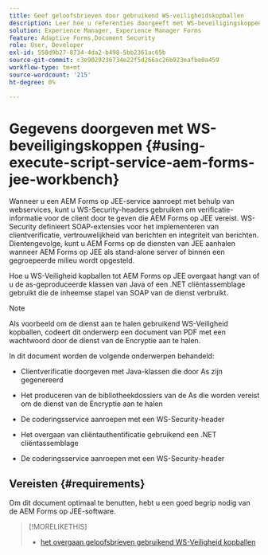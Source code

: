 ```yaml
---
title: Geef geloofsbrieven door gebruikend WS-veiligheidskopballen
description: Leer hoe u referenties doorgeeft met WS-beveiligingskoppen
solution: Experience Manager, Experience Manager Forms
feature: Adaptive Forms,Document Security
role: User, Developer
exl-id: 558d9b27-8734-4da2-b498-5bb2361ac65b
source-git-commit: c3e9029236734e22f5d266ac26b923eafbe0a459
workflow-type: tm+mt
source-wordcount: '215'
ht-degree: 0%

---
```


# Gegevens doorgeven met WS-beveiligingskoppen {#using-execute-script-service-aem-forms-jee-workbench}

Wanneer u een AEM Forms op JEE-service aanroept met behulp van webservices, kunt u WS-Security-headers gebruiken om verificatie-informatie voor de client door te geven die AEM Forms op JEE vereist. WS-Security definieert SOAP-extensies voor het implementeren van clientverificatie, vertrouwelijkheid van berichten en integriteit van berichten. Dientengevolge, kunt u AEM Forms op de diensten van JEE aanhalen wanneer AEM Forms op JEE als stand-alone server of binnen een gegroepeerde milieu wordt opgesteld.

Hoe u WS-Veiligheid kopballen tot AEM Forms op JEE overgaat hangt van of u de as-geproduceerde klassen van Java of een .NET cliëntassemblage gebruikt die de inheemse stapel van SOAP van de dienst verbruikt.

>[!NOTE]
>
>Als voorbeeld om de dienst aan te halen gebruikend WS-Veiligheid kopballen, codeert dit onderwerp een document van PDF met een wachtwoord door de dienst van de Encryptie aan te halen.

In dit document worden de volgende onderwerpen behandeld:

* Clientverificatie doorgeven met Java-klassen die door As zijn gegenereerd

* Het produceren van de bibliotheekdossiers van de As die worden vereist om de dienst van de Encryptie aan te halen

* De coderingsservice aanroepen met een WS-Security-header

* Het overgaan van cliëntauthentificatie gebruikend een .NET cliëntassemblage

* De coderingsservice aanroepen met een WS-Security-header


## Vereisten {#requirements}

Om dit document optimaal te benutten, hebt u een goed begrip nodig van de AEM Forms op JEE-software.

>[!MORELIKETHIS]
>
>* [ het overgaan geloofsbrieven gebruikend WS-Veiligheid kopballen ](assets/passing-credentials-using-ws-security-headers.pdf)
